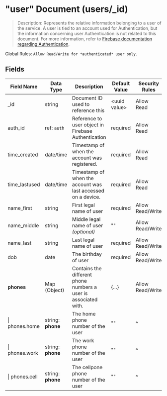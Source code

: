 # "user" Document (users/_id)

> Description: Represents the relative information belonging to a user of the service. A user is tied to an account used for Authentication, but the information concerning user Authentication is not related to this document. For more information, refer to [Firebase documentation regarding Authentication](https://firebase.google.com/docs/auth).

Global Rules: ```Allow Read/Write for *authenticated* user only.```

## Fields

|Field Name |Data Type |Description | Default Value |Security Rules |
--- | --- | --- | --- | ---
|_id|string|Document ID used to reference this|\<uuid value\>|Allow Read|
|auth_id|ref: ```auth```|Reference to user object in Firebase Authentication|required|Allow Read|
|time_created|date/time|Timestamp of when the account was registered.|required|Allow Read|
|time_lastused|date/time|Timestamp of when the account was last accessed on a device.|required|Allow Read|
|name_first|string|First legal name of user|required|Allow Read/Write|
|name_middle|string|Middle legal name of user *(optional)*|""|Allow Read/Write|
|name_last|string|Last legal name of user|required|Allow Read/Write|
|dob|date|The birthday of user|required|Allow Read/Write|
|**phones**|Map (Object)|Contains the different phone numbers a user is associated with.|{...}|Allow Read/Write|
|\| phones.home|string: **phone**|The home phone number of the user|""|^|
|\| phones.work|string: **phone**|The work phone number of the user|""|^|
|\| phones.cell|string: **phone**|The cellpone phone number of the user|""|^|
